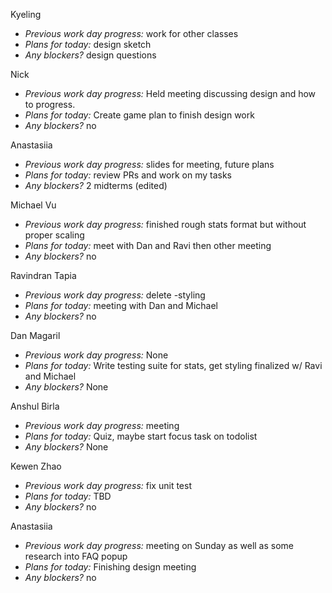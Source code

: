 Kyeling  
+ *Previous work day progress:* work for other classes
+ *Plans for today:* design sketch
+ *Any blockers?* design questions

Nick  
+ *Previous work day progress:* Held meeting discussing design and how to progress.
+ *Plans for today:* Create game plan to finish design work
+ *Any blockers?* no

Anastasiia  
+ *Previous work day progress:*
slides for meeting, future plans
+ *Plans for today:*
review PRs and work on my tasks
+ *Any blockers?*
2 midterms (edited) 

Michael Vu  
+ *Previous work day progress:* finished rough stats format but without proper scaling
+ *Plans for today:* meet with Dan and Ravi then other meeting
+ *Any blockers?* no

Ravindran Tapia  
+ *Previous work day progress:* delete -styling
+ *Plans for today:* meeting with Dan and Michael
+ *Any blockers?* no

Dan Magaril
+ *Previous work day progress:* None
+ *Plans for today:* Write testing suite for stats, get styling finalized w/ Ravi and Michael
+ *Any blockers?* None

Anshul Birla
+ *Previous work day progress:* meeting
+ *Plans for today:* Quiz, maybe start focus task on todolist
+ *Any blockers?* None

Kewen Zhao
+ *Previous work day progress:*
fix unit test
+ *Plans for today:*
TBD
+ *Any blockers?* no
  
Anastasiia
+ *Previous work day progress:*
meeting on Sunday as well as some research into FAQ popup
+ *Plans for today:*
Finishing design meeting
+ *Any blockers?*
no